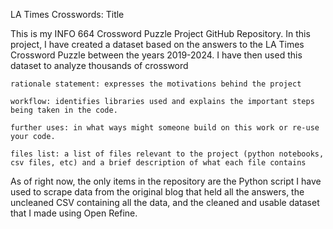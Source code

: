

LA Times Crosswords: Title

This is my INFO 664 Crossword Puzzle Project GitHub Repository. In this project, I have created a dataset based on the answers to the LA Times Crossword Puzzle between the years 2019-2024. I have then used this dataset to analyze thousands of crossword

    rationale statement: expresses the motivations behind the project

    workflow: identifies libraries used and explains the important steps being taken in the code.

    further uses: in what ways might someone build on this work or re-use your code.

    files list: a list of files relevant to the project (python notebooks, csv files, etc) and a brief description of what each file contains

As of right now, the only items in the repository are the Python script I have used to scrape data from the original blog that held all the answers, the uncleaned CSV containing all the data, and the cleaned and usable dataset that I made using Open Refine.
